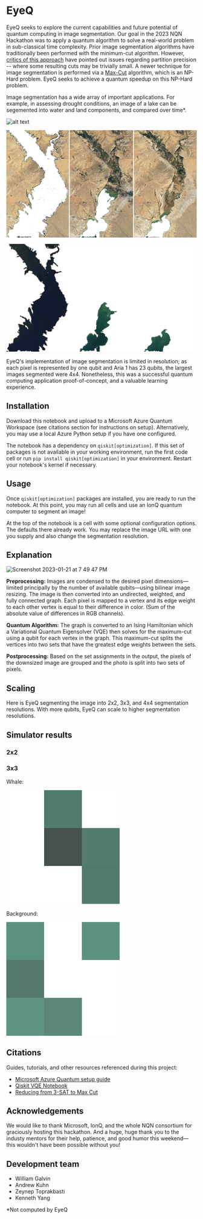 # EyeQ

EyeQ seeks to explore the current capabilities and future potential of quantum computing in image segmentation. Our goal in the 2023 NQN Hackathon was to apply a quantum algorithm to solve a real-world problem in sub-classical time complexity. Prior image segmentation algorithms have traditionally been performed with the minimum-cut algorithm. However, [critics of this approach](https://youtu.be/2IVAznQwdS4) have pointed out issues regarding partition precision -- where some resulting cuts may be trivially small. A newer technique for image segmentation is performed via a [Max-Cut](https://en.wikipedia.org/wiki/Maximum_cut) algorithm, which is an NP-Hard problem. EyeQ seeks to achieve a quantum speedup on this NP-Hard problem.

Image segmentation has a wide array of important applications. For example, in assessing drought conditions, an image of a lake can be segemented into water and land components, and compared over time*.

![alt text](https://gray-kpho-prod.cdn.arcpublishing.com/resizer/_en_WcChMkuC4AFSSDXSZfRCr4I=/1200x675/smart/filters:quality(85)/cloudfront-us-east-1.images.arcpublishing.com/gray/VQIYN3ACPZFWZAEXYNCCGIXKRA.png)

![lake no water](https://raw.githubusercontent.com/KuhnTycoon/EyeQ/main/Images/lakes_no_water.webp)

![lake only water](https://raw.githubusercontent.com/KuhnTycoon/EyeQ/main/Images/lakes_only_water.webp)

EyeQ's implementation of image segmentation is limited in resolution; as each pixel is represented by one qubit and Aria 1 has 23 qubits, the largest images segmented were 4x4. Nonetheless, this was a successful quantum computing application proof-of-concept, and a valuable learning experience.

## Installation

Download this notebook and upload to a Microsoft Azure Quantum Workspace (see citations section for instructions on setup). Alternatively, you may use a local Azure Python setup if you have one configured.

The notebook has a dependency on `qiskit[optimization]`. If this set of packages is not available in your working environment, run the first code cell or run `pip install qiskit[optimization]` in your environment. Restart your notebook's kernel if necessary.

## Usage

Once `qiskit[optimization]` packages are installed, you are ready to run the notebook. At this point, you may run all cells and use an IonQ quantum computer to segment an image!

At the top of the notebook is a cell with some optional configuration options. The defaults there already work. You may replace the image URL with one you supply and also change the segmentation resolution.

## Explanation

<img width="1512" alt="Screenshot 2023-01-21 at 7 49 47 PM" src="https://user-images.githubusercontent.com/16888236/213899718-b245f7c7-a49a-4823-9ec1-003cdfd1117c.png">

**Preprocessing:** Images are condensed to the desired pixel dimensions—limited principally by the number of available qubits—using bilinear image resizing. The image is then converted into an undirected, weighted, and fully connected graph. Each pixel is mapped to a vertex and its edge weight to each other vertex is equal to their difference in color. (Sum of the absolute value of differences in RGB channels).

**Quantum Algorithm:** The graph is converted to an Ising Hamiltonian which a Variational Quantum Eigensolver (VQE) then solves for the maximum-cut using a qubit for each vertex in the graph. This maximum-cut splits the vertices into two sets that have the greatest edge weights between the sets.

**Postprocessing:** Based on the set assignments in the output, the pixels of the downsized image are grouped and the photo is split into two sets of pixels.

## Scaling

Here is EyeQ segmenting the image into 2x2, 3x3, and 4x4 segmentation resolutions. With more qubits, EyeQ can scale to higher segmentation resolutions.

## Simulator results

### 2x2

### 3x3

Whale:

![3x3 whale](https://github.com/KuhnTycoon/EyeQ/blob/main/Images/3x3-whale.jpeg?raw=true)

Background:

![3x3 background](https://github.com/KuhnTycoon/EyeQ/blob/main/Images/3x3-other.jpeg?raw=true)

## Citations

Guides, tutorials, and other resources referenced during this project:
- [Microsoft Azure Quantum setup guide](https://learn.microsoft.com/en-us/azure/quantum/)
- [Qiskit VQE Notebook](https://qiskit.org/documentation/optimization/tutorials/06_examples_max_cut_and_tsp.html)
- [Reducing from 3-SAT to Max Cut](http://www.cs.cornell.edu/courses/cs4820/2014sp/notes/reduction-maxcut.pdf)

## Acknowledgements

We would like to thank Microsoft, IonQ, and the whole NQN consortium for graciously hosting this hackathon. And a huge, huge thank you to the industy mentors
for their help, patience, and good humor this weekend—this wouldn't have been possible without you!

## Development team

- William Galvin
- Andrew Kuhn
- Zeynep Toprakbasti
- Kenneth Yang

*Not computed by EyeQ
